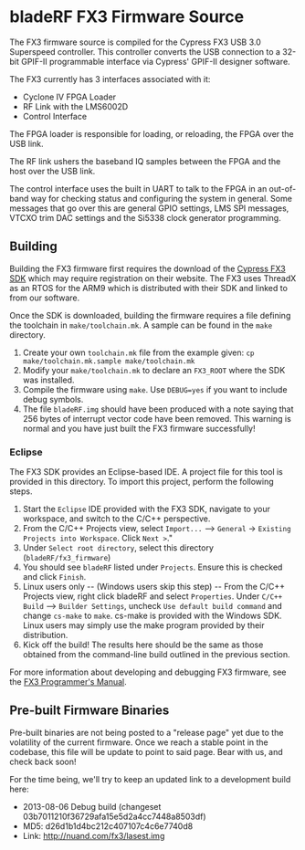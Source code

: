 # bladeRF FX3 Firmware Source #
The FX3 firmware source is compiled for the Cypress FX3 USB 3.0 Superspeed controller.  This controller converts the USB connection to a 32-bit GPIF-II programmable interface via Cypress' GPIF-II designer software.

The FX3 currently has 3 interfaces associated with it:

  - Cyclone IV FPGA Loader
  - RF Link with the LMS6002D
  - Control Interface

The FPGA loader is responsible for loading, or reloading, the FPGA over the USB link.

The RF link ushers the baseband IQ samples between the FPGA and the host over the USB link.

The control interface uses the built in UART to talk to the FPGA in an out-of-band way for checking status and configuring the system in general.  Some messages that go over this are general GPIO settings, LMS SPI messages, VTCXO trim DAC settings and the Si5338 clock generator programming.

## Building ##
Building the FX3 firmware first requires the download of the [Cypress FX3 SDK][cypress_sdk] which may require registration on their website.  The FX3 uses ThreadX as an RTOS for the ARM9 which is distributed with their SDK and linked to from our software.

[cypress_sdk]: http://www.cypress.com/?rID=57990 (Cypress FX3 SDK)

Once the SDK is downloaded, building the firmware requires a file defining the toolchain in `make/toolchain.mk`.  A sample can be found in the `make` directory.

1. Create your own `toolchain.mk` file from the example given: `cp make/toolchain.mk.sample make/toolchain.mk`
2. Modify your `make/toolchain.mk` to declare an `FX3_ROOT` where the SDK was installed.
3. Compile the firmware using `make`.  Use `DEBUG=yes` if you want to include debug symbols.
4. The file `bladeRF.img` should have been produced with a note saying that 256 bytes of interrupt vector code have been removed.  This warning is normal and you have just built the FX3 firmware successfully!

### Eclipse ###
The FX3 SDK provides an Eclipse-based IDE. A project file for this tool is provided in this directory. To import this project, perform the following steps.

1. Start the `Eclipse` IDE provided with the FX3 SDK, navigate to your workspace, and switch to the C/C++ perspective.
2. From the C/C++ Projects view, select `Import...` --> `General` -> `Existing Projects into Workspace`. Click `Next >`."
3. Under `Select root directory`, select this directory (`bladeRF/fx3_firmware`)
4. You should see `bladeRF` listed under `Projects`. Ensure this is checked and click `Finish`.
5. Linux users only -- (Windows users skip this step) -- From the C/C++ Projects view, right click bladeRF and select `Properties`. Under `C/C++ Build` --> `Builder Settings`, uncheck `Use default build command` and change `cs-make` to `make`. cs-make is provided with the Windows SDK. Linux users may simply use the make program provided by their distribution.
6. Kick off the build! The results here should be the same as those obtained from the command-line build outlined in the previous section.

For more information about developing and debugging FX3 firmware, see the [FX3 Programmer's Manual][fx3_prog_manual].

[fx3_prog_manual]: http://www.cypress.com/?rID=52250  (FX3 Programmer's Manual)

## Pre-built Firmware Binaries ##
Pre-built binaries are not being posted to a "release page" yet due to the volatility of the current firmware. Once we reach a stable point in the codebase, this file will be update to point to said page.  Bear with us, and check back soon!

For the time being, we'll try to keep an updated link to a development build here:

- 2013-08-06 Debug build (changeset 03b7011210f36729afa15e5d2a4cc7448a8503df)
- MD5:  d26d1b1d4bc212c407107c4c6e7740d8
- Link: http://nuand.com/fx3/lasest.img


